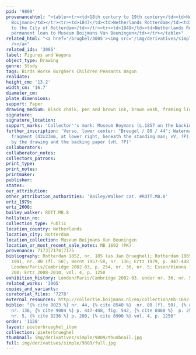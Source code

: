 ```yaml
---
pid: '9809'
provenancehtml: "<table><tr><td>18th century to 19th century</td><td>Netherlands Utrecht</td><td>F.J.O.
  Boijmans</td></tr><tr><td>1847</td><td>Netherlands Rotterdam</td><td>Bequeathed
  to the City of Rotterdam</td></tr><tr><td>1849</td><td>Netherlands Rotterdam</td><td>On
  permanent loan to Museum Boijmans Van Beuningen</td></tr></table>"
related_html: "<a href='/brughel/3005'><img src='/img/derivatives/simple/3005/thumbnail.jpg'
  /></a>"
related_ids: '3005'
label: Figures and Wagons
object_type: Drawing
genre: Study
tags: Birds Horse Burghers Children Peasants Wagon
realdate:
height_cm: '13.2'
width_cm: '16.7'
diameter_cm:
plate_dimensions:
support: Paper
drawing_medium: Black chalk, pen and brown ink, brown wash, framing lines in pencil
signature:
signature_location:
support_marks: 'Collector''s mark: Museum Boymans (L.1857 on the backing)'
further_inscription: 'Verso, lower center: "Breugel / 80 / 44"; Watermark: unidentifiable
  fragment (43x23mm, at lower right, beneath the standing man; vV, ?P), the view obscured
  by the drawing and the backing paper (vH, ?P)'
collaborators:
collaborator_notes:
collectors_patrons:
print_type:
print_notes:
printmaker:
publisher:
states:
our_attribution:
other_attribution_authorities: 'Bailey/Walker cat. #ROTT.MB.8'
ertz_1979:
ertz_2008:
bailey_walker: ROTT.MB.8
hollstein_no:
collection_type: Public
location_country: Netherlands
location_city: Rotterdam
location_collection: Museum Boijmans Van Beuningen
location_or_most_recent_sale_notes: MB 1692 (PK)
provenance: 7173|7174|7175
bibliography: Rotterdam 1852, nr. 185 (as Jan Brueghel); Rotterdam 1869, nr. 44; Rotterdam
  1901, nr. 80 (fl. 50); Bernt 1957-58, nr. 136; Ertz 1979, p. 447-448, fig. 542;
  London/Paris/Cambridge 2002-03, p. 254, nr. 36, nr. 5; Essen/Vienna 1997-98, p.
  200; Ertz 2008-2010, vol. 4, p. 1250
exhibition_history: London/Paris/Cambridge 2002-03, under nr. 36, nr. 5
related_works: '3005'
copies_and_variants:
curatorial_files: '7278'
external_resources: http://collectie.boijmans.nl/en/collection/mb-1692-(pk)
biblio: "{% cite 8023 %} nr. 44, {% cite 8540 %}  nr. 80 (fl. 50), {% cite 8436 %}
  nr. 136, {% cite 9004 %} p. 447-448, fig. 542, {% cite 8460 %}  p. 254, nr. 36,
  nr. 5, {% cite 8236 %} p. 200, {% cite 8900 %} vol. 4, p. 1250"
order: '1128'
layout: pieterbrueghel_item
collection: pieterbrueghel
thumbnail: img/derivatives/simple/9809/thumbnail.jpg
full: img/derivatives/simple/9809/full.jpg
---
```

